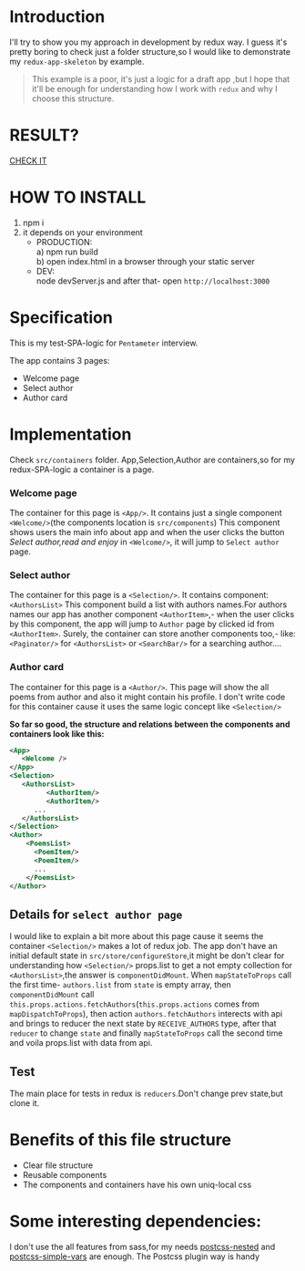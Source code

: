 
# Introduction

I'll try to show you my approach in development by redux way.
I guess it's pretty boring to check just a folder structure,so 
I would like to demonstrate my `redux-app-skeleton` by example.
>This example is a poor,
>it's just a logic for a draft app ,but I hope that it'll be enough for understanding how I work with `redux`
>and why I choose this structure.

# RESULT?
[CHECK IT](http://osmanov.github.io)

# HOW TO INSTALL
1. npm i 
2. it depends on your environment
   * PRODUCTION: <br /> 
   a) npm run build <br /> 
   b) open index.html in a browser through your static server   <br /> 
   * DEV: <br /> 
   node devServer.js and after that- open `http://localhost:3000` 


     
# Specification
This is my test-SPA-logic for `Pentameter` interview.

The app contains 3 pages:

* Welcome page
* Select author
* Author card

     
# Implementation    
 Check `src/containers` folder.
 App,Selection,Author are containers,so for my redux-SPA-logic a container is a page.
### Welcome page
The container for this page is `<App/>`.
It contains just a single component `<Welcome/>`(the components location is  `src/components`)
This component shows users the main info about app and when the user clicks the button _Select author,read and enjoy_ in `<Welcome/>`,
it will jump to `Select author` page.
### Select author
The container for this page is a `<Selection/>`.
It contains component:`<AuthorsList>`
This component build a list with authors names.For authors names our app has another component `<AuthorItem>`,- when the user clicks by this component,
the app will jump to `Author` page by clicked id from `<AuthorItem>`.
Surely, the container can store another components too,- like:`<Paginator/>` for  `<AuthorsList>` or `<SearchBar/>` for a searching  author.... 
### Author card
The container for this page is a `<Author/>`.
This page will show the all poems from author and also it might contain his profile.
I don't write code for this container cause it uses the same logic concept like  `<Selection/>`


**So far so good, the structure and relations between the components and containers look like this:**   
```xml
<App>
   <Welcome />
</App>
<Selection>
   <AuthorsList>
         <AuthorItem/>
         <AuthorItem/>
      ...
   </AuthorsList>
</Selection>
<Author>
    <PoemsList>
      <PoemItem/>
      <PoemItem/>
      ...
    </PoemsList>
</Author>
```

## Details for `select author page`  
I would like to explain a bit more about this page cause it seems the container `<Selection/>` makes a lot of redux job.
The app don't have an initial default state in `src/store/configureStore`,it might be don't clear for understanding how  `<Selection/>` props.list to get
a not empty collection for `<AuthorsList>`,the answer is `componentDidMount`.
When  `mapStateToProps` call the first time- `authors.list` from `state` is empty array,
then  `componentDidMount` call `this.props.actions.fetchAuthors`(`this.props.actions` comes from `mapDispatchToProps`),
then  action `authors.fetchAuthors` interects with api and brings to reducer the next state by `RECEIVE_AUTHORS` type, after that `reducer` to change
`state` and finally `mapStateToProps` call the second time and voila props.list with data from api.      

## Test
The main place for tests in redux is `reducers`.Don't change prev state,but clone it.

# Benefits of this file structure
* Clear file structure
* Reusable components
* The components and containers have his own uniq-local css

# Some interesting dependencies:
I don't use the all features from sass,for my needs
[postcss-nested](https://github.com/postcss/postcss-nested) and [postcss-simple-vars](https://github.com/postcss/postcss-simple-vars) are enough.
The Postcss plugin way is handy 


